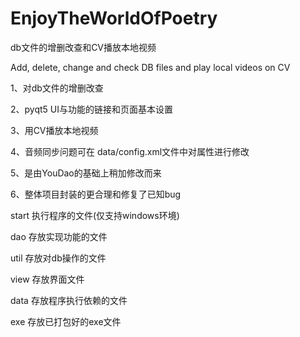 # EnjoyTheWorldOfPoetry

db文件的增删改查和CV播放本地视频

Add, delete, change and check DB files and play local videos on CV

1、对db文件的增删改查

2、pyqt5 UI与功能的链接和页面基本设置

3、用CV播放本地视频

4、音频同步问题可在 data/config.xml文件中对<Velocity>属性进行修改

5、是由YouDao的基础上稍加修改而来

6、整体项目封装的更合理和修复了已知bug

start 执行程序的文件(仅支持windows环境)

dao   存放实现功能的文件

util  存放对db操作的文件

view  存放界面文件

data  存放程序执行依赖的文件

exe   存放已打包好的exe文件

